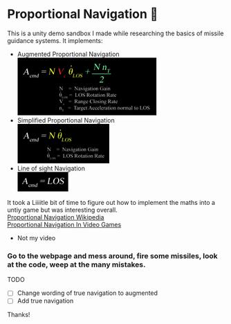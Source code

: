   # Proportional Navigation 🚀

  This is a unity demo sandbox I made while researching the basics of missile guidance systems.
  It implements: 
  - Augmented Proportional Navigation\
    ![Augmented Proportional Navigation](TPN.png)
  - Simplified Proportional Navigation\
    ![Augmented Proportional Navigation](SPN.png)
  - Line of sight Navigation\
    ![Augmented Proportional Navigation](LOSN.png)



It took a Liiiitle bit of time to figure out how to implement the maths into a untiy game but was interesting overall.\
[Proportional Navigation Wikipedia](https://en.wikipedia.org/wiki/Proportional_navigation) \
[Proportional Navigation In Video Games](https://www.youtube.com/watch?v=Osb7anMm1AY) 
 - Not my video
 ### Go to the webpage and mess around, fire some missiles, look at the code, weep at the many mistakes.

TODO
 - [ ] Change wording of true navigation to augmented
 - [ ] Add true navigation

Thanks!
